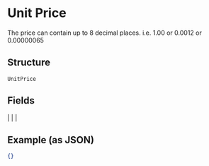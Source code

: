 
# Unit Price

The price can contain up to 8 decimal places. i.e. 1.00 or 0.0012 or 0.00000065

## Structure

`UnitPrice`

## Fields

|  |
| 

## Example (as JSON)

```json
{}
```

